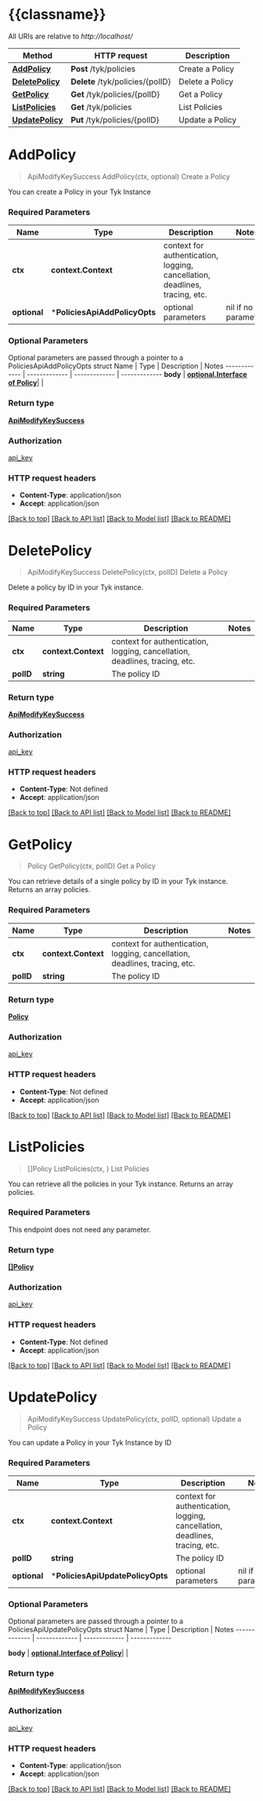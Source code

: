 # {{classname}}

All URIs are relative to *http://localhost/*

Method | HTTP request | Description
------------- | ------------- | -------------
[**AddPolicy**](PoliciesApi.md#AddPolicy) | **Post** /tyk/policies | Create a Policy
[**DeletePolicy**](PoliciesApi.md#DeletePolicy) | **Delete** /tyk/policies/{polID} | Delete a Policy
[**GetPolicy**](PoliciesApi.md#GetPolicy) | **Get** /tyk/policies/{polID} | Get a Policy
[**ListPolicies**](PoliciesApi.md#ListPolicies) | **Get** /tyk/policies | List Policies
[**UpdatePolicy**](PoliciesApi.md#UpdatePolicy) | **Put** /tyk/policies/{polID} | Update a Policy

# **AddPolicy**
> ApiModifyKeySuccess AddPolicy(ctx, optional)
Create a Policy

You can create a Policy in your Tyk Instance

### Required Parameters

Name | Type | Description  | Notes
------------- | ------------- | ------------- | -------------
 **ctx** | **context.Context** | context for authentication, logging, cancellation, deadlines, tracing, etc.
 **optional** | ***PoliciesApiAddPolicyOpts** | optional parameters | nil if no parameters

### Optional Parameters
Optional parameters are passed through a pointer to a PoliciesApiAddPolicyOpts struct
Name | Type | Description  | Notes
------------- | ------------- | ------------- | -------------
 **body** | [**optional.Interface of Policy**](Policy.md)|  | 

### Return type

[**ApiModifyKeySuccess**](apiModifyKeySuccess.md)

### Authorization

[api_key](../README.md#api_key)

### HTTP request headers

 - **Content-Type**: application/json
 - **Accept**: application/json

[[Back to top]](#) [[Back to API list]](../README.md#documentation-for-api-endpoints) [[Back to Model list]](../README.md#documentation-for-models) [[Back to README]](../README.md)

# **DeletePolicy**
> ApiModifyKeySuccess DeletePolicy(ctx, polID)
Delete a Policy

Delete a policy by ID in your Tyk instance.

### Required Parameters

Name | Type | Description  | Notes
------------- | ------------- | ------------- | -------------
 **ctx** | **context.Context** | context for authentication, logging, cancellation, deadlines, tracing, etc.
  **polID** | **string**| The policy ID | 

### Return type

[**ApiModifyKeySuccess**](apiModifyKeySuccess.md)

### Authorization

[api_key](../README.md#api_key)

### HTTP request headers

 - **Content-Type**: Not defined
 - **Accept**: application/json

[[Back to top]](#) [[Back to API list]](../README.md#documentation-for-api-endpoints) [[Back to Model list]](../README.md#documentation-for-models) [[Back to README]](../README.md)

# **GetPolicy**
> Policy GetPolicy(ctx, polID)
Get a Policy

You can retrieve details of a single policy by ID in your Tyk instance. Returns an array policies.

### Required Parameters

Name | Type | Description  | Notes
------------- | ------------- | ------------- | -------------
 **ctx** | **context.Context** | context for authentication, logging, cancellation, deadlines, tracing, etc.
  **polID** | **string**| The policy ID | 

### Return type

[**Policy**](Policy.md)

### Authorization

[api_key](../README.md#api_key)

### HTTP request headers

 - **Content-Type**: Not defined
 - **Accept**: application/json

[[Back to top]](#) [[Back to API list]](../README.md#documentation-for-api-endpoints) [[Back to Model list]](../README.md#documentation-for-models) [[Back to README]](../README.md)

# **ListPolicies**
> []Policy ListPolicies(ctx, )
List Policies

You can retrieve all the policies in your Tyk instance. Returns an array policies.

### Required Parameters
This endpoint does not need any parameter.

### Return type

[**[]Policy**](Policy.md)

### Authorization

[api_key](../README.md#api_key)

### HTTP request headers

 - **Content-Type**: Not defined
 - **Accept**: application/json

[[Back to top]](#) [[Back to API list]](../README.md#documentation-for-api-endpoints) [[Back to Model list]](../README.md#documentation-for-models) [[Back to README]](../README.md)

# **UpdatePolicy**
> ApiModifyKeySuccess UpdatePolicy(ctx, polID, optional)
Update a Policy

You can update a Policy in your Tyk Instance by ID

### Required Parameters

Name | Type | Description  | Notes
------------- | ------------- | ------------- | -------------
 **ctx** | **context.Context** | context for authentication, logging, cancellation, deadlines, tracing, etc.
  **polID** | **string**| The policy ID | 
 **optional** | ***PoliciesApiUpdatePolicyOpts** | optional parameters | nil if no parameters

### Optional Parameters
Optional parameters are passed through a pointer to a PoliciesApiUpdatePolicyOpts struct
Name | Type | Description  | Notes
------------- | ------------- | ------------- | -------------

 **body** | [**optional.Interface of Policy**](Policy.md)|  | 

### Return type

[**ApiModifyKeySuccess**](apiModifyKeySuccess.md)

### Authorization

[api_key](../README.md#api_key)

### HTTP request headers

 - **Content-Type**: application/json
 - **Accept**: application/json

[[Back to top]](#) [[Back to API list]](../README.md#documentation-for-api-endpoints) [[Back to Model list]](../README.md#documentation-for-models) [[Back to README]](../README.md)

